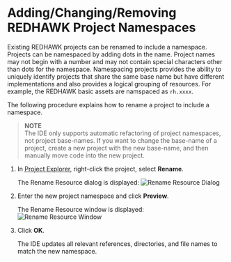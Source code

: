 # Adding/Changing/Removing REDHAWK Project Namespaces

Existing REDHAWK projects can be renamed to include a namespace. Projects can be namespaced by adding dots in the name. Project names may not begin with a number and may not contain special characters other than dots for the namespace. Namespacing projects provides the ability to uniquely identify projects that share the same base name but have different implementations and also provides a logical grouping of resources. For example, the REDHAWK basic assets are namspaced as `rh.xxxx`.

The following procedure explains how to rename a project to include a namespace.


> **NOTE**  
> The IDE only supports automatic refactoring of project namespaces, not project base-names. If you want to change the base-name of a project, create a new project with the new base-name, and then manually move code into the new project.  

1.  In <abbr title="See Glossary.">Project Explorer</abbr>, right-click the project, select **Rename**.

    The Rename Resource dialog is displayed:
    ![Rename Resource Dialog](img/Rename_Resource_dialog.png)

2.  Enter the new project namespace and click **Preview**.

    The Rename Resource window is displayed:
    ![Rename Resource Window](img/Rename_Resource_window.png)

3.  Click **OK**.

    The IDE updates all relevant references, directories, and file names to match the new namespace.
